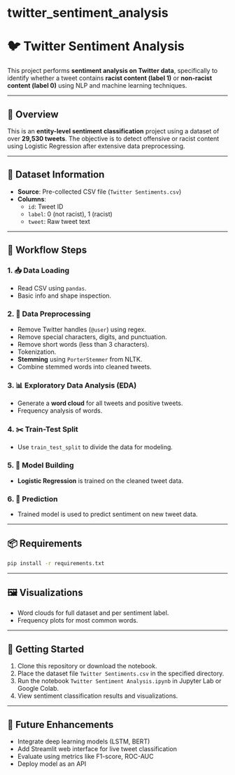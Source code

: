 # twitter_sentiment_analysis
# 🐦 Twitter Sentiment Analysis

This project performs **sentiment analysis on Twitter data**, specifically to identify whether a tweet contains **racist content (label 1)** or **non-racist content (label 0)** using NLP and machine learning techniques.

---

## 📘 Overview

This is an **entity-level sentiment classification** project using a dataset of over **29,530 tweets**. The objective is to detect offensive or racist content using Logistic Regression after extensive data preprocessing.

---

## 📂 Dataset Information

- **Source**: Pre-collected CSV file (`Twitter Sentiments.csv`)
- **Columns**:
  - `id`: Tweet ID
  - `label`: 0 (not racist), 1 (racist)
  - `tweet`: Raw tweet text

---

## 🚦 Workflow Steps

### 1. 📥 Data Loading
- Read CSV using `pandas`.
- Basic info and shape inspection.

### 2. 🧹 Data Preprocessing
- Remove Twitter handles (`@user`) using regex.
- Remove special characters, digits, and punctuation.
- Remove short words (less than 3 characters).
- Tokenization.
- **Stemming** using `PorterStemmer` from NLTK.
- Combine stemmed words into cleaned tweets.

### 3. 📊 Exploratory Data Analysis (EDA)
- Generate a **word cloud** for all tweets and positive tweets.
- Frequency analysis of words.

### 4. ✂️ Train-Test Split
- Use `train_test_split` to divide the data for modeling.

### 5. 🤖 Model Building
- **Logistic Regression** is trained on the cleaned tweet data.

### 6. 🔮 Prediction
- Trained model is used to predict sentiment on new tweet data.

---

## 📦 Requirements

```bash
pip install -r requirements.txt
```

---

## 🖼️ Visualizations

- Word clouds for full dataset and per sentiment label.
- Frequency plots for most common words.

---

## 🚀 Getting Started

1. Clone this repository or download the notebook.
2. Place the dataset file `Twitter Sentiments.csv` in the specified directory.
3. Run the notebook `Twitter Sentiment Analysis.ipynb` in Jupyter Lab or Google Colab.
4. View sentiment classification results and visualizations.

---


## 📌 Future Enhancements

- Integrate deep learning models (LSTM, BERT)
- Add Streamlit web interface for live tweet classification
- Evaluate using metrics like F1-score, ROC-AUC
- Deploy model as an API

## 
